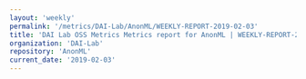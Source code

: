 ```yaml
---
layout: 'weekly'
permalink: '/metrics/DAI-Lab/AnonML/WEEKLY-REPORT-2019-02-03'
title: 'DAI Lab OSS Metrics Metrics report for AnonML | WEEKLY-REPORT-2019-02-03'
organization: 'DAI-Lab'
repository: 'AnonML'
current_date: '2019-02-03'
---
```

